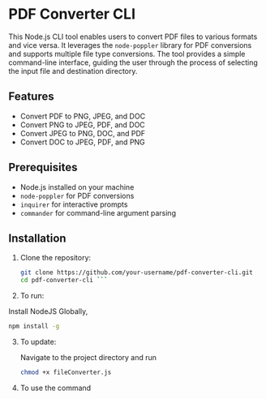 # PDF Converter CLI

This Node.js CLI tool enables users to convert PDF files to various formats and vice versa. It leverages the `node-poppler` library for PDF conversions and supports multiple file type conversions. The tool provides a simple command-line interface, guiding the user through the process of selecting the input file and destination directory.

## Features

- Convert PDF to PNG, JPEG, and DOC
- Convert PNG to JPEG, PDF, and DOC
- Convert JPEG to PNG, DOC, and PDF
- Convert DOC to JPEG, PDF, and PNG

## Prerequisites

- Node.js installed on your machine
- `node-poppler` for PDF conversions
- `inquirer` for interactive prompts
- `commander` for command-line argument parsing

## Installation

1. Clone the repository:

   ```sh
   git clone https://github.com/your-username/pdf-converter-cli.git
   cd pdf-converter-cli ```

2. To run:

Install NodeJS Globally,

   ```sh
   npm install -g
   ```

3. To update:

   Navigate to the project directory and run

   ```sh
   chmod +x fileConverter.js
   ```

4. To use the command






